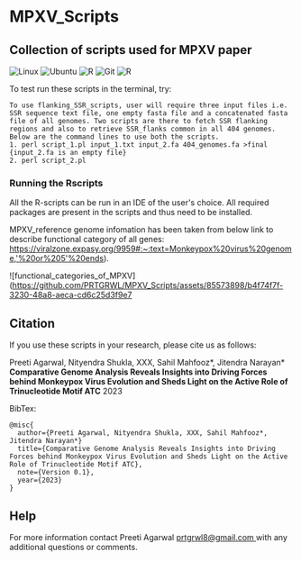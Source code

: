 # MPXV_Scripts

## Collection of scripts used for MPXV paper

![Linux](https://img.shields.io/badge/Linux-C51A4A?style=for-the-badge&logo=linux&logoColor=black)
![Ubuntu](https://img.shields.io/badge/Ubuntu-E95420?style=for-the-badge&logo=ubuntu&logoColor=white)
![R](https://img.shields.io/badge/R-Language-%23276DC3.svg?style=for-the-badge&logo=r&logoColor=white)
![Git](https://img.shields.io/badge/git-%23F05033.svg?style=for-the-badge&logo=git&logoColor=white)
![R](https://img.shields.io/badge/Be-Safe-E5320?style=for-the-badge&logo=love&logoColor=white)
  
To test run these scripts in the terminal, try:

```
To use flanking_SSR_scripts, user will require three input files i.e. SSR sequence text file, one empty fasta file and a concatenated fasta file of all genomes. Two scripts are there to fetch SSR flanking regions and also to retrieve SSR_flanks common in all 404 genomes. Below are the command lines to use both the scripts.
1. perl script_1.pl input_1.txt input_2.fa 404_genomes.fa >final   {input_2.fa is an empty file}
2. perl script_2.pl
```

### Running the Rscripts
All the R-scripts can be run in an IDE of the user's choice. All required packages are present in the scripts and thus need to be installed. 

MPXV_reference genome infomation has been taken from below link to describe functional category of all genes:
https://viralzone.expasy.org/9959#:~:text=Monkeypox%20virus%20genome,'%20or%205'%20ends). 

![functional_categories_of_MPXV](https://github.com/PRTGRWL/MPXV_Scripts/assets/85573898/b4f74f7f-3230-48a8-aeca-cd6c25d3f9e7

## Citation

If you use these scripts in your research, please cite us as follows:

  Preeti Agarwal, Nityendra Shukla, XXX, Sahil Mahfooz*, Jitendra Narayan* **Comparative Genome Analysis Reveals Insights into Driving Forces behind Monkeypox Virus Evolution and Sheds Light on the Active Role of Trinucleotide Motif ATC** 2023

BibTex:

```
@misc{
  author={Preeti Agarwal, Nityendra Shukla, XXX, Sahil Mahfooz*, Jitendra Narayan*}
  title={Comparative Genome Analysis Reveals Insights into Driving Forces behind Monkeypox Virus Evolution and Sheds Light on the Active Role of Trinucleotide Motif ATC},
  note={Version 0.1},
  year={2023}
}
```

## Help
For more information contact Preeti Agarwal [prtgrwl8@gmail.com ](mailto:prtgrwl8@gmail.com ) with any additional questions or comments.
